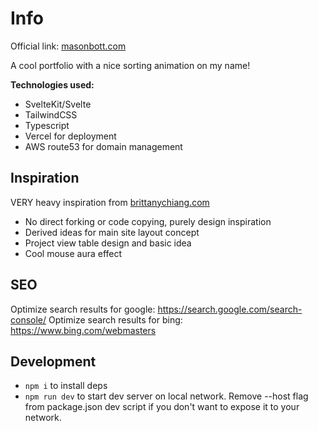 # Info
Official link: [masonbott.com](https://masonbott.com)

A cool portfolio with a nice sorting animation on my name!

**Technologies used:**
- SvelteKit/Svelte
- TailwindCSS
- Typescript
- Vercel for deployment
- AWS route53 for domain management

## Inspiration
VERY heavy inspiration from [brittanychiang.com](https://brittanychiang.com/)

- No direct forking or code copying, purely design inspiration
- Derived ideas for main site layout concept
- Project view table design and basic idea
- Cool mouse aura effect 

## SEO
Optimize search results for google: https://search.google.com/search-console/
Optimize search results for bing: https://www.bing.com/webmasters

## Development
- `npm i` to install deps
- `npm run dev` to start dev server on local network. Remove --host flag from package.json dev script if you don't want to expose it to your network.
